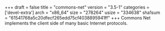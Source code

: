+++
draft = false
title = "commons-net"
version = "3.5-1"
categories = ['devel-extra']
arch = "x86_64"
size = "278264"
usize = "334638"
sha1sum = "61541768a5c20dfecf265edd75cf4038895941ff"
+++
Commons Net implements the client side of many basic Internet protocols.